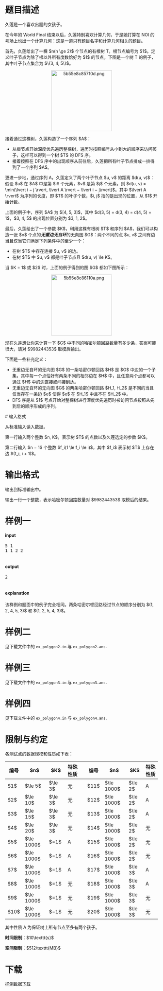 # 题目描述

<p>久莲是一个喜欢出题的女孩子。</p>
<p>在今年的 World Final 结束以后，久莲特别喜欢计算几何，于是她打算在 NOI 的考场上也出一个计算几何：这是一道只有题目名字和计算几何相关的题目。</p>
<p>首先，久莲给出了一棵 $n(n \ge 2)$ 个节点的有根树 T，根节点编号为 $1$。定义叶子节点为除了根以外所有度数恰好为 $1$ 的节点。下图是一个树 T 的例子，其中叶子节点集合为 $\{3, 4, 5\}$。</p>
<div align="center">
<img src="/source/uoj/398/img/aHR0cHM6Ly9pLmxvbGkubmV0LzIwMTgvMDcvMjMvNWI1NWU4Yzg1NzEwZC5wbmc=.png" width="200" alt="5b55e8c85710d.png"/></div>

<p>接着通过这棵树，久莲构造了一个序列 $A$：</p>
<ul><li>从根节点开始深度优先遍历整棵树，遍历时按照编号从小到大的顺序来访问孩子，这样可以得到一个树 $T$ 的 DFS 序。</li>
<li>接着按照在 DFS 序中的出现顺序从前往后，久莲把所有叶子节点排成一排得到了一个序列 $A$。</li>
</ul><p>更进一步地，通过序列 A，久莲定义了两个叶子节点 $u, v$ 的距离 $d(u, v)$：假设 $u$ 在 $A$ 中是第 $i$ 个元素，$v$ 是第 $j$ 个元素，则 $d(u, v) = \min(\lvert i − j \rvert, \lvert A \rvert − \lvert i − j\rvert)$。其中 $\lvert A \rvert$ 为序列的长度，即 $T$ 的叶子个数，$i, j$ 指的是出现的位置，从 $1$ 开始计数。</p>
<p>上面的例子中，序列 $A$ 为 $[4, 5, 3]$，其中 $d(3, 5) = d(3, 4) = d(4, 5) = 1$，$3, 4, 5$ 的出现位置分别为 $3, 1, 2$。</p>
<p>最后，久莲给出了一个参数 $K$，利用这棵有根树 $T$ 和序列 $A$，我们可以构造一张 $n$ 个点的<strong><em>无重边无自环</em></strong>的无向图 $G$：两个不同的点 $u, v$ 之间有边当且仅当它们满足下列条件中的至少一个：</p>
<ul><li>在树 $T$ 中存在连接 $u, v$ 的边。</li>
<li>在树 $T$ 中 $u, v$ 都是叶子节点且 $d(u, v) \le K$。</li>
</ul><p>当 $K = 1$ 或 $2$ 时，上面的例子得到的图 $G$ 都如下图所示：</p>
<div align="center">
<img src="/source/uoj/398/img/aHR0cHM6Ly9pLmxvbGkubmV0LzIwMTgvMDcvMjMvNWI1NWU4Yzg2MTEwYS5wbmc=.png" width="200" alt="5b55e8c86110a.png"/></div>

<p>现在久莲想让你来计算一下 $G$ 中不同的哈密尔顿回路数量有多少条，答案可能很大，请对 $998244353$ 取模后输出。</p>
<p>下面是一些补充定义：</p>
<ul><li>无重边无自环的无向图 $G$ 的一条哈密尔顿回路 $H$ 是 $G$ 中边的一个子集，其中每一个点恰好有两条不同的相邻边在 $H$ 中，且任意两个点都可以通过 $H$ 中的边直接或间接到达。</li>
<li>无重边无自环的无向图 $G$ 的两条哈密尔顿回路 $H_1, H_2$ 是不同的当且仅当存在一条边 $e$ 使得 $e$ 在 $H_1$ 中且不在 $H_2$ 中。</li>
<li>DFS 序是从 $1$ 号点开始对整棵树进行深度优先遍历时被访问节点按照从先到后的顺序形成的序列。</li>
</ul>
# 输入格式


<p>从标准输入读入数据。</p>
<p>第一行输入两个整数 $n, K$，表示树 $T$ 的点数以及久莲选定的参数 $K$。</p>
<p>第二行输入 $n − 1$ 个整数 $f_i(1 \le f_i \le i)$，其中 $f_i$ 表示树 $T$ 上存在边 $(f_i, i + 1)$。</p>

# 输出格式


<p>输出到标准输出中。</p>
<p>输出一行一个整数，表示哈密尔顿回路数量对 $998244353$ 取模后的结果。</p>

# 样例一


<h4>input</h4>
<pre>5 1
1 1 2 2

</pre>

<h4>output</h4>
<pre>2

</pre>

<h4>explanation</h4>
<p>该样例和题面中的例子完全相同。两条哈密尔顿回路经过节点的顺序分别为 $(1, 2, 4, 5, 3)$ 和 $(1, 2, 5, 4, 3)$。</p>

# 样例二


<p>见下载文件中的 <code>ex_polygon2.in</code> 与 <code>ex_polygon2.ans</code>.</p>

# 样例三


<p>见下载文件中的 <code>ex_polygon3.in</code> 与 <code>ex_polygon3.ans</code>.</p>

# 样例四


<p>见下载文件中的 <code>ex_polygon4.in</code> 与 <code>ex_polygon4.ans</code>.</p>

# 限制与约定


<p>各测试点的数据规模和性质如下表：</p>
<table class="table table-bordered table-text-center table-vertical-middle"><thead><tr><th>编号</th><th>$n$</th><th>$K$</th><th>特殊性质</th><th> </th><th>编号</th><th>$n$</th><th>$K$</th><th>特殊性质</th></tr></thead><tbody><tr><td>$1$</td><td>$\le 5$</td><td>$\le 3$</td><td>无</td><td></td><td>$11$</td><td>$\le 1000$</td><td>$\le 2$</td><td>A</td></tr><tr><td>$2$</td><td>$\le 10$</td><td>$\le 3$</td><td>无</td><td></td><td>$12$</td><td>$\le 1000$</td><td>$\le 2$</td><td>A</td></tr><tr><td>$3$</td><td>$\le 15$</td><td>$\le 3$</td><td>无</td><td></td><td>$13$</td><td>$\le 1000$</td><td>$\le 2$</td><td>A</td></tr><tr><td>$4$</td><td>$\le 20$</td><td>$\le 3$</td><td>无</td><td></td><td>$14$</td><td>$\le 1000$</td><td>$\le 2$</td><td>无</td></tr><tr><td>$5$</td><td>$\le 1000$</td><td>$=1$</td><td>A</td><td></td><td>$15$</td><td>$\le 1000$</td><td>$\le 2$</td><td>无</td></tr><tr><td>$6$</td><td>$\le 1000$</td><td>$=1$</td><td>A</td><td></td><td>$16$</td><td>$\le 1000$</td><td>$\le 2$</td><td>无</td></tr><tr><td>$7$</td><td>$\le 1000$</td><td>$=1$</td><td>A</td><td></td><td>$17$</td><td>$\le 1000$</td><td>$\le 3$</td><td>A</td></tr><tr><td>$8$</td><td>$\le 1000$</td><td>$=1$</td><td>无</td><td></td><td>$18$</td><td>$\le 1000$</td><td>$\le 3$</td><td>A</td></tr><tr><td>$9$</td><td>$\le 1000$</td><td>$=1$</td><td>无</td><td></td><td>$19$</td><td>$\le 1000$</td><td>$\le 3$</td><td>无</td></tr><tr><td>$10$</td><td>$\le 1000$</td><td>$=1$</td><td>无</td><td></td><td>$20$</td><td>$\le 1000$</td><td>$\le 3$</td><td>无</td></tr></tbody></table><p>其中性质 A 为保证树上所有节点至多有两个孩子。</p>
<p><strong>时间限制</strong>：$10\texttt{s}$</p>
<p><strong>空间限制</strong>：$512\texttt{MB}$</p>

# 下载


<p><a href="/download.php?type=problem&amp;id=398">样例数据下载</a></p>
